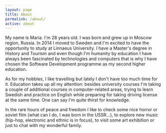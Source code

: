 ```yaml
---
layout: page
title: About
permalink: /about/
active: about
---
```


My name is Maria. I'm 28 years old. I was born and grew up in Moscow region, Russia. In 2014 I moved to Sweden and I'm excited to have the opportunity to study at Linnaeus University. I have a Master's degree in History and Tourism and even though  I'm humanity by education I have 
always been fascinated by technologies and computers that is why I have chosen the Software Development programme as my second higher education. 

As for my hobbies,  I like travelling but lately I don't have too much time for it. Education takes up all my attention: besides university courses I'm taking a couple of additional courses in computer-related areas, 
trying to learn Swedish and practice on English while preparing for taking driving license at the same time. One  can say I'm quite thirst for knowledge. 

In the rare hours of peace and freedom I like to check some nice horror or soviet film (what can I do,  I was born in the USSR...), to explore new music (hip-hop, electronic and ethnic is in focus), to visit some 
art exhibition or just to chat with my wonderful family.

